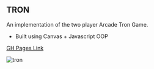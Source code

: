 ## TRON

An implementation of the two player Arcade Tron Game.

  - Built using Canvas + Javascript OOP

[GH Pages Link](https://sojurner.github.io/2DoBox-Pivot/)

![tron](https://user-images.githubusercontent.com/35910428/47128086-22070400-d24d-11e8-84aa-b03dc63e19af.gif)

